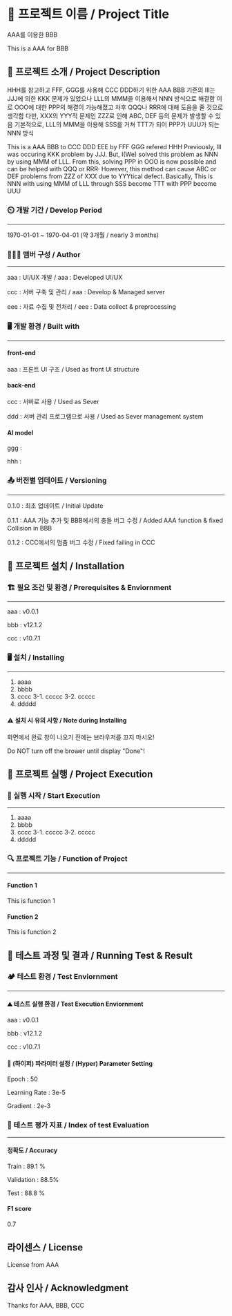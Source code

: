 
# 📛 프로젝트 이름 / Project Title
 AAA를 이용한 BBB
 
 This is a AAA for BBB

## 🧾 프로젝트 소개 / Project Description
 HHH를 참고하고 FFF, GGG를 사용해 CCC DDD하기 위한 AAA BBB
 기존의 III는 JJJ에 의한 KKK 문제가 있었으나 LLL의 MMM을 이용해서 NNN 방식으로 해결함
 이로 OOO에 대한 PPP의 해결이 가능해졌고 차후 QQQ나 RRR에 대해 도움을 줄 것으로 생각함
 다만, XXX의 YYY적 문제인 ZZZ로 인해 ABC, DEF 등의 문제가 발생할 수 있음
 기본적으로, LLL의 MMM을 이용해 SSS를 거쳐 TTT가 되어 PPP가 UUU가 되는 NNN 방식

 This is a AAA BBB to CCC DDD EEE by FFF GGG refered HHH
 Previously, III was occuring KKK problem by JJJ. But, I(We) solved this problem as NNN
 by using MMM of LLL. 
 From this, solving PPP in OOO is now possible and can be helped with QQQ or RRR·
 However, this method can cause ABC or DEF problems from ZZZ of XXX due to YYYtical defect.
 Basically, This is NNN with using MMM of LLL through SSS become TTT with PPP become UUU


### ⏲️ 개발 기간 / Develop Period
---
 1970-01-01 ~ 1970-04-01 (약 3개월 / nearly 3 months)

### 🧑‍🤝‍🧑 맴버 구성 / Author
---
 aaa : UI/UX 개발 / aaa : Developed UI/UX
 
 ccc : 서버 구축 및 관리 / aaa : Develop & Managed server
 
 eee : 자료 수집 및 전처리 / eee : Data collect & preprocessing

### 🖥️ 개발 환경 / Built with
---
#### front-end
 aaa : 프론트 UI 구조 / Used as front UI structure

#### back-end
 ccc : 서버로 사용 / Used as Sever
 
 ddd : 서버 관리 프로그램으로 사용 / Used as Sever management system

#### AI model
 ggg : 
 
 hhh : 

### 📤 버전별 업데이트 / Versioning
---
0.1.0 : 최초 업데이트 / Initial Update


0.1.1 : AAA 기능 추가 및 BBB에서의 충돌 버그 수정 / Added AAA function & fixed Collision in BBB


0.1.2 : CCC에서의 멈춤 버그 수정 / Fixed failing in CCC

## 🔌 프로젝트 설치 /  Installation
### 🏗️ 필요 조건 및 환경 / Prerequisites & Enviornment
---
aaa : v0.0.1


bbb : v12.1.2


ccc : v10.7.1

### 🖥️ 설치 / Installing
---
1. aaaa
2. bbbb
3. cccc
3-1. ccccc
3-2. ccccc
4. ddddd

#### ⚠️ 설치 시 유의 사항 / Note during Installing
화면에서 완료 창이 나오기 전에는 브라우저를 끄지 마시오!

Do NOT turn off the brower until display "Done"!

## 🏁 프로젝트 실행 / Project Execution
### 📣 실행 시작 / Start Execution
---
1. aaaa
2. bbbb
3. cccc
3-1. ccccc
3-2. ccccc
4. ddddd

### 🔍 프로젝트 기능 / Function of Project
---
#### Function 1
This is function 1

#### Function 2
This is function 2

## 📝 테스트 과정 및 결과 / Running Test & Result
### 🏕️ 테스트 환경 / Test Enviornment
---
#### ⛰️ 테스트 실행 환경 / Test Execution Enviornment
aaa : v0.0.1

bbb : v12.1.2

ccc : v10.7.1

#### 📌 (하이퍼) 파라미터 설정 / (Hyper) Parameter Setting
Epoch : 50


Learning Rate : 3e-5


Gradient : 2e-3

### 📐 테스트 평가 지표 / Index of test Evaluation 
---
#### 정확도 / Accuracy
Train : 89.1 %


Validation : 88.5%


Test : 88.8 %

#### F1 score
0.7

## 라이센스 / License
License from AAA

## 감사 인사 / Acknowledgment
Thanks for AAA, BBB, CCC


